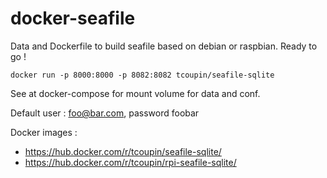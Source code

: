 # docker-seafile
Data and Dockerfile to build seafile based on debian or raspbian. Ready to go !

```
docker run -p 8000:8000 -p 8082:8082 tcoupin/seafile-sqlite
```

See at docker-compose for mount volume for data and conf.

Default user : foo@bar.com, password foobar

Docker images :
- https://hub.docker.com/r/tcoupin/seafile-sqlite/
- https://hub.docker.com/r/tcoupin/rpi-seafile-sqlite/
